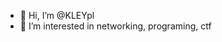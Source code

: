- 👋 Hi, I’m @KLEYpl
- 👀 I’m interested in networking, programing, ctf


<!---
KLEYpl/KLEYpl is a ✨ special ✨ repository because its `README.md` (this file) appears on your GitHub profile.
You can click the Preview link to take a look at your changes.
--->
